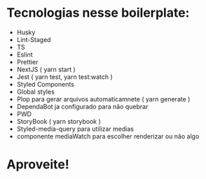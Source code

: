 # Tecnologias nesse boilerplate:

- Husky
- Lint-Staged 
- TS
- Eslint
- Prettier
- NextJS ( yarn start )
- Jest ( yarn test, yarn test:watch )
- Styled Components
- Global styles
- Plop para gerar arquivos automaticamnete ( yarn generate )
- DependaBot ja configurado para não quebrar
- PWD
- StoryBook ( yarn storybook )
- Styled-media-query para utilizar medias
- componente mediaWatch para escolher renderizar ou não algo

# Aproveite!
